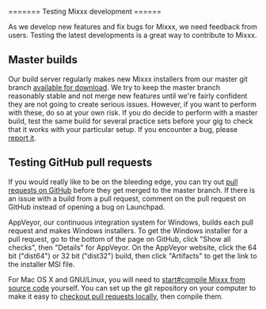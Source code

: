 \======= Testing Mixxx development ======

As we develop new features and fix bugs for Mixxx, we need feedback from
users. Testing the latest developments is a great way to contribute to
Mixxx.

## Master builds

Our build server regularly makes new Mixxx installers from our master
git branch [available for
download](http://downloads.mixxx.org/builds/master/release/). We try to
keep the master branch reasonably stable and not merge new features
until we're fairly confident they are not going to create serious
issues. However, if you want to perform with these, do so at your own
risk. If you do decide to perform with a master build, test the same
build for several practice sets before your gig to check that it works
with your particular setup. If you encounter a bug, please [report
it](reporting%20bugs).

## Testing GitHub pull requests

If you would really like to be on the bleeding edge, you can try out
[pull requests on GitHub](https://github.com/mixxxdj/mixxx/pulls) before
they get merged to the master branch. If there is an issue with a build
from a pull request, comment on the pull request on GitHub instead of
opening a bug on Launchpad.

AppVeyor, our continuous integration system for Windows, builds each
pull request and makes Windows installers. To get the Windows installer
for a pull request, go to the bottom of the page on GitHub, click "Show
all checks", then "Details" for AppVeyor. On the AppVeyor website, click
the 64 bit ("dist64") or 32 bit ("dist32") build, then click "Artifacts"
to get the link to the installer MSI file.

For Mac OS X and GNU/Linux, you will need to [start\#compile Mixxx from
source code](start#compile%20Mixxx%20from%20source%20code) yourself. You
can set up the git repository on your computer to make it easy to
[checkout pull requests
locally](https://gist.github.com/piscisaureus/3342247), then compile
them.

